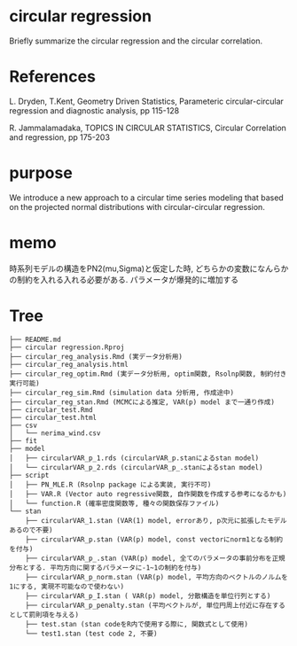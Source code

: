# circular regression

Briefly summarize the circular regression and the circular correlation.

# References
L. Dryden, T.Kent, Geometry Driven Statistics, Parameteric circular-circular regression and diagnostic analysis, pp 115-128

R. Jammalamadaka, TOPICS IN CIRCULAR STATISTICS, Circular Correlation and regression, pp 175-203 

# purpose 

We introduce a new approach to a circular time series modeling that based on the projected normal distributions with circular-circular regression. 
 
# memo 

時系列モデルの構造をPN2(mu,Sigma)と仮定した時, どちらかの変数になんらかの制約を入れる入れる必要がある. パラメータが爆発的に増加する

# Tree

```
├── README.md
├── circular regression.Rproj
├── circular_reg_analysis.Rmd (実データ分析用)
├── circular_reg_analysis.html 
├── circular_reg_optim.Rmd (実データ分析用, optim関数, Rsolnp関数, 制約付き実行可能)
├── circular_reg_sim.Rmd (simulation data 分析用, 作成途中)
├── circular_reg_stan.Rmd (MCMCによる推定, VAR(p) model まで一通り作成)
├── circular_test.Rmd 
├── circular_test.html
├── csv
│   └── nerima_wind.csv
├── fit
├── model
│   ├── circularVAR_p_1.rds (circularVAR_p.stanによるstan model) 
│   └── circularVAR_p_2.rds (circularVAR_p_.stanによるstan model)
├── script
│   ├── PN_MLE.R (Rsolnp package による実装, 実行不可)
│   ├── VAR.R (Vector auto regressive関数, 自作関数を作成する参考になるかも)
│   └── function.R (確率密度関数等, 種々の関数保存ファイル)
└── stan
    ├── circularVAR_1.stan (VAR(1) model, errorあり, p次元に拡張したモデルあるので不要)
    ├── circularVAR_p.stan (VAR(p) model, const vectorにnorm1となる制約を付与) 
    ├── circularVAR_p_.stan (VAR(p) model, 全てのパラメータの事前分布を正規分布とする. 平均方向に関するパラメータに-1~1の制約を付与)
    ├── circularVAR_p_norm.stan (VAR(p) model, 平均方向のベクトルのノルムを1にする, 実現不可能なので使わない) 
    ├── circularVAR_p_I.stan ( VAR(p) model, 分散構造を単位行列とする)
    ├── circularVAR_p_penalty.stan (平均ベクトルが, 単位円周上付近に存在するとして罰則項を与える)
    ├── test.stan (stan codeをR内で使用する際に, 関数式として使用)
    └── test1.stan (test code 2, 不要)
```

